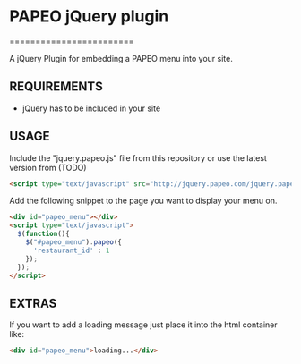# PAPEO jQuery plugin
========================

A jQuery Plugin for embedding a PAPEO menu into your site.



## REQUIREMENTS

* jQuery has to be included in your site



## USAGE

Include the "jquery.papeo.js" file from this repository or use the latest version from (TODO)

```html
<script type="text/javascript" src="http://jquery.papeo.com/jquery.papeo.0.1.min.js"></script>
```

Add the following snippet to the page you want to display your menu on.

```html
<div id="papeo_menu"></div>
<script type="text/javascript">
  $(function(){
    $("#papeo_menu").papeo({
      'restaurant_id' : 1
    });
  });
</script>
```


## EXTRAS

If you want to add a loading message just place it into the html container like:

```html
<div id="papeo_menu">loading...</div>
```